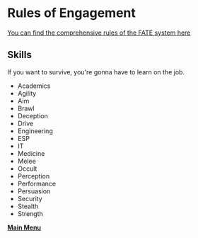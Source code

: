 # Rules of Engagement
[You can find the comprehensive rules of the FATE system here](https://fate-srd.com/)

## Skills
If you want to survive, you're gonna have to learn on the job.
- Academics
- Agility
- Aim
- Brawl
- Deception
- Drive
- Engineering
- ESP
- IT
- Medicine
- Melee
- Occult
- Perception
- Performance
- Persuasion
- Security
- Stealth
- Strength

 **[Main Menu](../README.md)**
